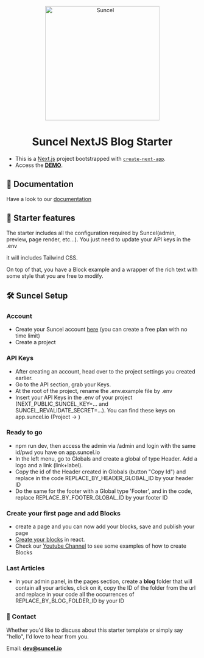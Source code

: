 <p align="center">
    <img alt="Suncel" src="https://assets.suncel.io/61bf5e233c962a862faf209f/ryNwB-meta-suncel-general.png" width="300" />
</p>
<h1 align="center">
  Suncel NextJS Blog Starter
</h1>

- This is a [Next.js](https://nextjs.org/) project bootstrapped with [`create-next-app`](https://github.com/vercel/next.js/tree/canary/packages/create-next-app). <br/>
- Access the **[DEMO](https://blog-starter-one-sigma.vercel.app/)**.

## 📖 **Documentation**

Have a look to our [documentation](https://docs.suncel.io)

## 🎉 **Starter features**

The starter includes all the configuration required by Suncel(admin, preview, page render, etc...). You just need to update your API keys in the .env

it will includes Tailwind CSS.

On top of that, you have a Block example and a wrapper of the rich text with some style that you are free to modify.

## 🛠️ **Suncel Setup**

### Account

- Create your Suncel account [here](https://app.suncel.io/signup) (you can create a free plan with no time limit)
- Create a project

### API Keys

- After creating an account, head over to the project settings you created earlier.
- Go to the API section, grab your Keys.
- At the root of the project, rename the .env.example file by .env 
- Insert your API Keys in the .env of your project (NEXT_PUBLIC_SUNCEL_KEY=... and SUNCEL_REVALIDATE_SECRET=...). You can find these keys on app.suncel.io (Project &rarr;  )

### Ready to go

- npm run dev, then access the admin via  /admin and login with the same id/pwd you have on app.suncel.io
- In the left menu, go to Globals and create a global of type Header. Add a logo and a link (link+label).
- Copy the id of the Header created in Globals (button "Copy Id") and replace in the code REPLACE_BY_HEADER_GLOBAL_ID by your header ID
- Do the same for the footer with a Global type 'Footer', and in the code, replace REPLACE_BY_FOOTER_GLOBAL_ID by your footer ID

### Create your first page and add Blocks
- create a page and you can now add your blocks, save and publish your page
- [Create your blocks](https://docs.suncel.io/developer/blocks/create-block) in react.
- Check our [Youtube Channel](https://www.youtube.com/@suncel) to see some examples of how to create Blocks

### Last Articles
- In your admin panel, in the pages section, create a **blog** folder that will contain all your articles, click on it, copy the ID of the folder from the url and replace in your code all the occurrences of REPLACE_BY_BLOG_FOLDER_ID by your ID

### **📧 Contact**

Whether you'd like to discuss about this starter template or simply say "hello", I'd love to hear from you.

Email: **[dev@suncel.io](mailto:dev@suncel.io)**
